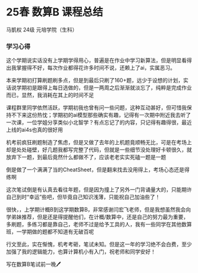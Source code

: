 # 25春 数算B 课程总结

马凱权 24级 元培学院（生科）

### 学习心得

这个学期说实话没有上学期学得用心，普遍是在作业中学习新算法，但是明显看得出我掌握得不好，每次作业都得花许多时间不说，还赖上了ai，实属恶习。

本来学期初打算刷题刷多点，但是到最后只刷了160+题，远少于设想的计划，实话说学期初是跟得上每日选做的，但是一两周之后渐渐就淡忘了，纯粹是完成作业而已，显然，我消耗在其上的时间不足

课程群里同学依然活跃，学期初我也曾有问一些问题，这种互动甚好，但可惜我保持不下来这份热忱；学期初的ai模型那些确实有趣，记得有一次期中附近我去听了一次课，一位学姐分享类似小北智学？有点忘记了的内容，只记得有趣得很，最近上线的ai4s也真的很好用

机考前疯狂刷题制造了焦虑，但是又做了去年的上机题竟顺畅无比，可是在考场上却是处处碰壁，好几题我都写完整了代码，但就是一些细节没处理好卡顿很久，就放弃下一题，到最后竟然什么都做不了，应该老老实实死磕一题是一题

倒是做了一个满满了当的CheatSheet，但是翻来找去没用得上，考场心态还是得练啊

这次笔试倒是有认真去看往年题，但是因为撞上了另外一门背诵量大的，只能期许自己到时“幸运”些吧，但毕竟自己知识浅薄，只能祝自己加油些了！

很快，，上学期计概B到这学期数算B，非常感谢闫宏飞老师，但是我想虽然我会向学弟妹推荐，但是还是得提醒他们，在计概/数算中，还是自己的努力最为重要，多刷题，多练习都是靠自己，老师不过是给予工具的人，我有一些同学在其他数算班，一学期做的题都不知道有无破百呢

行文至此，实在惭愧，机考考砸，笔试未知。但是这一年的学习绝不会白费，至少加强了我的逻辑能力，也算计算机小有入门，祝老师和同学安好！

写在数算B笔试前一晚🖊
